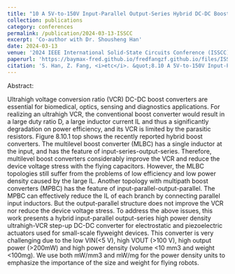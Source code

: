 ```yaml
---
title: "10 A 5V-to-150V Input-Parallel Output-Series Hybrid DC-DC Boost Converter Achieving 76.4mW/mg Power Density and 80% Peak Efficiency"
collection: publications
category: conferences
permalink: /publication/2024-03-13-ISSCC
excerpt: 'Co-author with Dr. Shousheng Han'
date: 2024-03-13
venue: '2024 IEEE International Solid-State Circuits Conference (ISSCC)'
paperurl: 'https://baymax-fred.github.io/fredfangzf.github.io/files/ISSCC_20240313.pdf'
citation: 'S. Han, Z. Fang, <i>etc</i>. &quot;8.10 A 5V-to-150V Input-Parallel Output-Series Hybrid DC-DC Boost Converter Achieving 76.4mW/mg Power Density and 80% Peak Efficiency,&quot; <i>2024 IEEE International Solid-State Circuits Conference (ISSCC)</i>, San Francisco, CA, USA, 2024, doi: 10.1109/ISSCC49657.2024.10454429.'
---
```

Abstract:

Ultrahigh voltage conversion ratio (VCR) DC-DC boost converters are essential for biomedical, optics, sensing and diagnostics applications. For realizing an ultrahigh VCR, the conventional boost converter would result in a large duty ratio D, a large inductor current IL and thus a significantly degradation on power efficiency, and its VCR is limited by the parasitic resistors. Figure 8.10.1 top shows the recently reported hybrid boost converters. The multilevel boost converter (MLBC) has a single inductor at the input, and has the feature of input-series-output-series. Therefore, multilevel boost converters considerably improve the VCR and reduce the device voltage stress with the flying capacitors. However, the MLBC topologies still suffer from the problems of low efficiency and low power density caused by the large IL. Another topology with multipath boost converters (MPBC) has the feature of input-parallel-output-parallel. The MPBC can effectively reduce the IL of each branch by connecting parallel input inductors. But the output-parallel structure does not improve the VCR nor reduce the device voltage stress. To address the above issues, this work presents a hybrid input-parallel output-series high power density ultrahigh-VCR step-up DC-DC converter for electrostatic and piezoelectric actuators used for small-scale flyweight devices. This converter is very challenging due to the low VIN(<5 V), high VOUT (>100 V), high output power (>200mW) and high power density (volume <10 mm3 and weight <100mg). We use both mW/mm3 and mW/mg for the power density units to emphasize the importance of the size and weight for flying robots.
